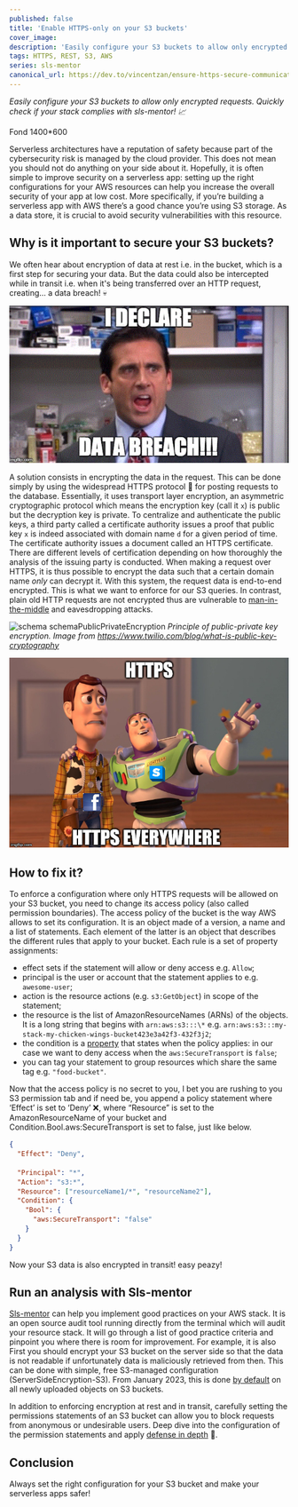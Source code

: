 ```yaml
---
published: false
title: 'Enable HTTPS-only on your S3 buckets'
cover_image:
description: 'Easily configure your S3 buckets to allow only encrypted requests. Quickly check if your stack complies with sls-mentor! 📈'
tags: HTTPS, REST, S3, AWS
series: sls-mentor
canonical_url: https://dev.to/vincentzan/ensure-https-secure-communication-with-your-s3-bucket
---
```


_Easily configure your S3 buckets to allow only encrypted requests. Quickly check if your stack complies with sls-mentor! 📈_

Fond 1400\*600

Serverless architectures have a reputation of safety because part of the cybersecurity risk is managed by the cloud provider. This does not mean you should not do anything on your side about it. Hopefully, it is often simple to improve security on a serverless app: setting up the right configurations for your AWS resources can help you increase the overall security of your app at low cost. More specifically, if you’re building a serverless app with AWS there’s a good chance you’re using S3 storage. As a data store, it is crucial to avoid security vulnerabilities with this resource.

## Why is it important to secure your S3 buckets?

We often hear about encryption of data at rest i.e. in the bucket, which is a first step for securing your data. But the data could also be intercepted while in transit i.e. when it's being transferred over an HTTP request, creating... a data breach! 💀

![meme data breach](./assets/meme-data-breach.gif 'meme data breach')

A solution consists in encrypting the data in the request. This can be done simply by using the widespread HTTPS protocol 🤝 for posting requests to the database. Essentially, it uses transport layer encryption, an asymmetric cryptographic protocol which means the encryption key (call it `x`) is public but the decryption key is private. To centralize and authenticate the public keys, a third party called a certificate authority issues a proof that public key `x` is indeed associated with domain name `d` for a given period of time. The certificate authority issues a document called an HTTPS certificate. There are different levels of certification depending on how thoroughly the analysis of the issuing party is conducted. When making a request over HTTPS, it is thus possible to encrypt the data such that a certain domain name _only_ can decrypt it. With this system, the request data is end-to-end encrypted. This is what we want to enforce for our S3 queries. In contrast, plain old HTTP requests are not encrypted thus are vulnerable to [man-in-the-middle](https://csrc.nist.gov/glossary/term/man_in_the_middle_attack) and eavesdropping attacks.

![schema schemaPublicPrivateEncryption](./assets/public-key-cryptography.jpg, 'asymmetric cryptography schema') _Principle of public-private key encryption. Image from https://www.twilio.com/blog/what-is-public-key-cryptography_

![meme https](./assets/meme-https.jpg 'meme https')

## How to fix it?

To enforce a configuration where only HTTPS requests will be allowed on your S3 bucket, you need to change its access policy (also called permission boundaries). The access policy of the bucket is the way AWS allows to set its configuration. It is an object made of a version, a name and a list of statements. Each element of the latter is an object that describes the different rules that apply to your bucket. Each rule is a set of property assignments:

- effect sets if the statement will allow or deny access e.g. `Allow`;
- principal is the user or account that the statement applies to e.g. `awesome-user`;
- action is the resource actions (e.g. `s3:GetObject`) in scope of the statement;
- the resource is the list of AmazonResourceNames (ARNs) of the objects. It is a long string that begins with `arn:aws:s3:::\*` e.g. `arn:aws:s3:::my-stack-my-chicken-wings-bucket423e3a42f3-432f3j2`;
- the condition is a [property](https://docs.aws.amazon.com/AmazonS3/latest/userguide/amazon-s3-policy-keys.html) that states when the policy applies: in our case we want to deny access when the `aws:SecureTransport` is `false`;
- you can tag your statement to group resources which share the same tag e.g. `"food-bucket"`.

Now that the access policy is no secret to you, I bet you are rushing to you S3 permission tab and if need be, you append a policy statement where ‘Effect’ is set to ‘Deny’ ❌, where “Resource” is set to the AmazonResourceName of your bucket and Condition.Bool.aws:SecureTransport is set to false, just like below.

```json
{
  "Effect": "Deny",

  "Principal": "*",
  "Action": "s3:*",
  "Resource": ["resourceName1/*", "resourceName2"],
  "Condition": {
    "Bool": {
      "aws:SecureTransport": "false"
    }
  }
}
```

Now your S3 data is also encrypted in transit! easy peazy!

## Run an analysis with Sls-mentor

[Sls-mentor](https://sls-mentor.dev/) can help you implement good practices on your AWS stack. It is an open source audit tool running directly from the terminal which will audit your resource stack. It will go through a list of good practice criteria and pinpoint you where there is room for improvement. For example, it is also First you should encrypt your S3 bucket on the server side so that the data is not readable if unfortunately data is maliciously retrieved from then. This can be done with simple, free S3-managed configuration (ServerSideEncryption-S3). From January 2023, this is done [by default](https://docs.aws.amazon.com/AmazonS3/latest/userguide/bucket-encryption.html) on all newly uploaded objects on S3 buckets.

In addition to enforcing encryption at rest and in transit, carefully setting the permissions statements of an S3 bucket can allow you to block requests from anonymous or undesirable users. Deep dive into the configuration of the permission statements and apply [defense in depth](https://aws.amazon.com/blogs/security/how-to-use-bucket-policies-and-apply-defense-in-depth-to-help-secure-your-amazon-s3-data/) 🤿.

## Conclusion

Always set the right configuration for your S3 bucket and make your serverless apps safer!
